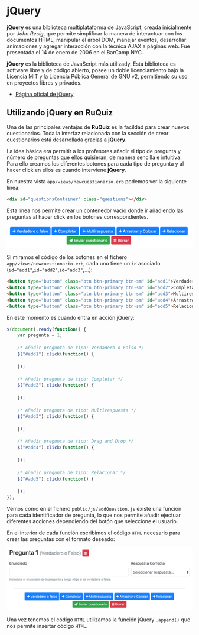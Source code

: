 # jQuery

**jQuery** es una biblioteca multiplataforma de JavaScript, creada inicialmente por *John Resig*, que permite simplificar la manera de interactuar con los documentos HTML, manipular el árbol DOM, manejar eventos, desarrollar animaciones y agregar interacción con la técnica AJAX a páginas web. Fue presentada el 14 de enero de 2006 en el BarCamp NYC.

**jQuery** es la biblioteca de JavaScript más utilizady. Esta biblioteca es software libre y de código abierto, posee un doble licenciamiento bajo la Licencia MIT y la Licencia Pública General de GNU v2, permitiendo su uso en proyectos libres y privados.

* [Página oficial de jQuery](https://jquery.com/)

## Utilizando jQuery en RuQuiz

Una de las principales ventajas de **RuQuiz** es la facildad para crear nuevos cuestionarios. Toda la interfaz relacionada con la sección de crear cuestionarios está desarrollada gracias a **jQuery**. 

La idea básica era permitir a los profesores añadir el tipo de pregunta y número de preguntas que ellos quisieran, de manera sencilla e intuitiva. Para ello creamos los diferentes botones para cada tipo de pregunta y al hacer click en ellos es cuando interviene **jQuery**. 

En nuestra vista `app/views/newcuestionario.erb` podemos ver la siguiente línea: 

```html
<div id="questionsContainer" class="questions"></div>
```
Esta línea nos permite crear un contenedor vacío donde ir añadiendo las preguntas al hacer click en los botones correspondientes.

![](../images/jquery1.png)

Si miramos el código de los botones en el fichero `app/views/newcuestionario.erb`, cada uno tiene un `id` asociado (`id="add1"`,`id="add2"`,`id="add3"`,...):

```html
<button type="button" class="btn btn-primary btn-sm" id="add1">Verdadero o falso</button>
<button type="button" class="btn btn-primary btn-sm" id="add2">Completar</button>
<button type="button" class="btn btn-primary btn-sm" id="add3">Multirespuesta</button>
<button type="button" class="btn btn-primary btn-sm" id="add4">Arrastrar y Colocar</button>
<button type="button" class="btn btn-primary btn-sm" id="add5">Relacionar</button>
```
En este momento es cuando entra en acción jQuery:

```js
$(document).ready(function() {
    var pregunta = 1;

    /* Añadir pregunta de tipo: Verdadero o Falso */
    $("#add1").click(function() {        

    });

    /* Añadir pregunta de tipo: Completar */
    $("#add2").click(function() {

    });

    /* Añadir pregunta de tipo: Multirespuesta */
    $("#add3").click(function() {

    });

    /* Añadir pregunta de tipo: Drag and Drop */
    $("#add4").click(function() {

    });

    /* Añadir pregunta de tipo: Relacionar */
    $("#add5").click(function() {

    });
});
```

Vemos como en el fichero `public/js/addQuestion.js` existe una función para cada identificador de pregunta, lo que nos permite añadir ejectuar diferentes acciones dependiendo del botón que seleccione el usuario.

En el interior de cada función escribimos el código `HTML` necesario para crear las preguntas con el formato deseado:

![](../images/jquery2.png)

Una vez tenemos el código `HTML` utilizamos la función jQuery `.append()` que nos permite insertar código `HTML`.

